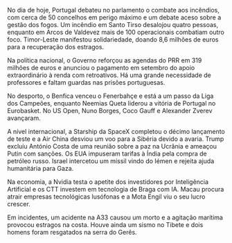 No dia de hoje, Portugal debateu no parlamento o combate aos incêndios, com cerca de 50 concelhos em perigo máximo e um debate aceso sobre a gestão dos fogos. Um incêndio em Santo Tirso desalojou quatro pessoas, enquanto em Arcos de Valdevez mais de 100 operacionais combatiam outro foco. Timor-Leste manifestou solidariedade, doando 8,6 milhões de euros para a recuperação dos estragos.

Na política nacional, o Governo reforçou as agendas do PRR em 319 milhões de euros e anunciou o pagamento em setembro do apoio extraordinário à renda com retroativos. Há uma grande necessidade de professores e faltam guardas nas prisões portuguesas.

No desporto, o Benfica venceu o Fenerbahçe e está a um passo da Liga dos Campeões, enquanto Neemias Queta liderou a vitória de Portugal no Eurobasket. No US Open, Nuno Borges, Coco Gauff e Alexander Zverev avançaram.

A nível internacional, a Starship da SpaceX completou o décimo lançamento de teste e a Air China desviou um voo para a Sibéria devido a avaria. Trump excluiu António Costa de uma reunião sobre a paz na Ucrânia e ameaçou Putin com sanções. Os EUA impuseram tarifas à Índia pela compra de petróleo russo. Israel intercetou um míssil vindo do Iémen e rejeita ajuda humanitária para Gaza.

Na economia, a Nvidia testa o apetite dos investidores por Inteligência Artificial e os CTT investem em tecnologia de Braga com IA. Macau procura atrair empresas tecnológicas lusófonas e a Mota Engil viu o seu lucro crescer.

Em incidentes, um acidente na A33 causou um morto e a agitação marítima provocou estragos na costa. Houve ainda um sismo no Tibete e dois homens foram resgatados na serra do Gerês.